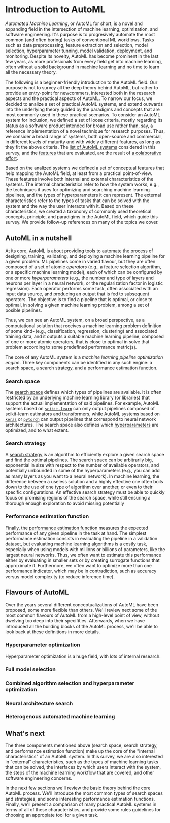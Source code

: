 # Introduction to AutoML

*Automated Machine Learning*, or AutoML for short, is a novel and expanding field in the intersection of machine learning, optimization, and software engineering.
It's purpose is to progresively automate the most common (and often boring) tasks of conventional ML workflows.
Tasks such as data preprocessing, feature extraction and selection, model selection, hyperparameter tunning, model validation, deployment, and monitoring.
Despite its novelty, AutoML has become prominent in the last few years, as more profesionals from every field get into machine learning, often without a solid background in machine learning and no time to learn all the necessary theory.

The following is a beginner-friendly introduction to the AutoML field.
Our purpose is not to survey all the deep theory behind AutoML, but rather to provide an entry-point for newcommers, interested both in the research aspects and the practical aspects of AutoML.
To narrow our focus, we decided to analize a set of practical AutoML systems, and extend outwards into the underlying theory guided by the paradigms and concepts that are most commonly used in these practical scenarios.
To consider an AutoML system for inclusion, we defined a set of loose criteria, mostly regarding its status as a software product intended for broad use rather than, say, a reference implementation of a novel technique for research purposes.
Thus, we consider a broad range of systems, both open-source and commercial, in different levels of maturity and with widely different features, as long as they fit the above criteria.
The [list of AutoML systems](./systems) considered in this survey, and the [features](./comparison) that are evaluated, are the result of [a colaborative effort](https://github.com/autogoal/survey).

Based on the analized systems we defined a set of conceptual features that help mapping the AutoML field, at least from a practical point-of-view.
These features involve both internal and external characteristics of the systems.
The internal characteristics refer to how the system works, e.g., the techniques it uses for optimizing and searching machine learning pipelines, and the types of hyperparameters it can represent.
The external characteristics refer to the types of tasks that can be solved with the system and the way the user interacts with it.
Based on these characteristics, we created a taxonomy of commonly used theoretical concepts, principle, and paradigims in the AutoML field, which guide this survey.
We provide follow-up references on many of the topics we cover.

## AutoML in a nutshell

At its core, AutoML is about providing tools to automate the process of designing, training, validating, and deploying a machine learning pipeline for a given problem.
ML pipelines come in varied flavour, but they are often composed of a set of atomic *operators* (e.g., a feature selection algorithm, or a specific machine learning model), each of which can be configured by one or more *hyperparameters* (e.g., the number and type of layers and neurons per layer in a neural network, or the regularization factor in logistic regression).
Each operator performs some task, often associated with an input data source, and producing an output that is fed to subsequent operators.
The objective is to find a pipeline that is optimal, or close to optimal, in solving a given machine learning problem, among a set of posible pipelines.

Thus, we can see an AutoML system, on a broad perspective, as a computational solution that receives a machine learning problem definition of some kind~(e.g., classification, regression, clustering) and associated training data, and it outputs a suitable machine learning pipeline, composed of one or more atomic operators, that is close to optimal in solve that problem according to some predefined performance metric(s).

The core of any AutoML system is a *machine learning pipeline optimization engine*.
Three key components can be identified in any such engine: a search space, a search strategy, and a performance estimation function.

### Search space

The [search space](./search-space) defines which types of pipelines are available. It is often restricted by an underlying machine learning library (or libraries) that support the actual implementation of said pipelines.
For example, AutoML systems based on [`scikit-learn`](https://scikit-learn.org) can only output pipelines composed of scikit-learn estimators and transformers, while AutoML systems based on [`keras`]() or [`pytorch`]() can output pipelines that correspond to neural network architectures.
The search space also defines which [hyperparameters](./search-space/#hyperparameters) are optimized, and to what extent.

### Search strategy

A [search strategy](./search-strategy) is an algorithm to efficiently explore a given search space and find the optimal pipelines.
The search space can be arbitrarily big, exponential in size with respect to the number of available operators, and potentially unbounded in some of the hyperparameters (e.g., you can add as many layers as you want to a neural network).
In machine learning, the difference between a useless solution and a highly effective one often boils down to the use of one type of algorithm over another, or even to their specific configurations.
An effective search strategy must be able to quickly focus on promising regions of the search space, while still ensuring a thorough enough exploration to avoid missing potentially

### Performance estimation function

Finally, the [performance estimation function](./performance-estimation) measures the expected performance of any given pipeline in the task at hand.
The simplest performance estimation consists in evaluating the pipeline in a validation dataset, but evaluating machine learning algorithms is a costly task, especially when using models with millions or billions of parameters, like the largest neural networks.
Thus, we often want to estimate this performance either by evaluating in smaller sets or by creating surrogate functions that approximate it.
Furthermore, we often want to optimize more than one performance indicator, which may be in contradiction, such as accuracy versus model complexity (to reduce inference time).

## Flavours of AutoML

Over the years several different conceptualizations of AutoML have been proposed, some more flexible than others.
We'll review next some of the most common flavours of AutoML from a high-level point of view, without dwelving too deep into their specifities.
Afterwards, when we have introduced all the building blocks of the AutoML process, we'll be able to look back at these definitions in more details.

### Hyperparameter optimization

Hyperparameter optimization is a huge field, with lots of internal research.

### Full model selection

### Combined algorithm selection and hyperparameter optimization

### Neural architecture search

### Heterogenous automated machine learning

## What's next

The three components mentioned above (search space, search strategy, and performance estimation function) make up the core of the "internal characteristics" of an AutoML system.
In this survey, we are also interested in "external" characteristics, such as the types of machine learning tasks that can be solved, the interfaces by which users interact with the system, the steps of the machine learning workflow that are covered, and other software engineering concerns.

In the next few sections we'll review the basic theory behind the core AutoML process.
We'll introduce the most common types of search spaces and strategies, and some interesting performance estimation functions.
Finally, we'll present a comparison of many practical AutoML systems in terms of all of these characteristics, and provide some rules guidelines for choosing an appropiate tool for a given task.
